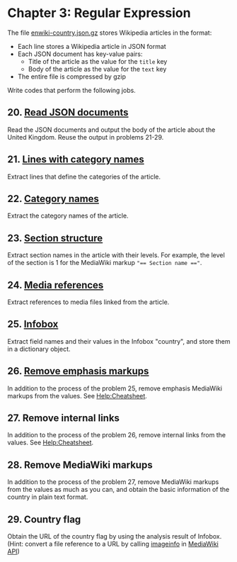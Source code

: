 # Chapter 3: Regular Expression

The file [enwiki-country.json.gz](../../assets/enwiki-country.json.gz) stores Wikipedia articles in the format:

- Each line stores a Wikipedia article in JSON format
- Each JSON document has key-value pairs:
  - Title of the article as the value for the `title` key
  - Body of the article as the value for the `text` key
- The entire file is compressed by gzip

Write codes that perform the following jobs.

## 20. [Read JSON documents](./ex20.ts)

Read the JSON documents and output the body of the article about the United Kingdom. Reuse the output in problems 21-29.

## 21. [Lines with category names](./ex21.ts)

Extract lines that define the categories of the article.

## 22. [Category names](./ex22.ts)

Extract the category names of the article.

## 23. [Section structure](./ex23.ts)

Extract section names in the article with their levels. For example, the level of the section is 1 for the MediaWiki markup `"== Section name =="`.

## 24. [Media references](./ex24.ts)

Extract references to media files linked from the article.

## 25. [Infobox](./ex25.ts)

Extract field names and their values in the Infobox "country", and store them in a dictionary object.

## 26. [Remove emphasis markups](./ex26.ts)

In addition to the process of the problem 25, remove emphasis MediaWiki markups from the values. See [Help:Cheatsheet](https://en.wikipedia.org/wiki/Help:Cheatsheet).

## 27. Remove internal links

In addition to the process of the problem 26, remove internal links from the values. See [Help:Cheatsheet](https://en.wikipedia.org/wiki/Help:Cheatsheet).

## 28. Remove MediaWiki markups

In addition to the process of the problem 27, remove MediaWiki markups from the values as much as you can, and obtain the basic information of the country in plain text format.

## 29. Country flag

Obtain the URL of the country flag by using the analysis result of Infobox. (Hint: convert a file reference to a URL by calling [imageinfo](https://www.mediawiki.org/wiki/API:Imageinfo) in [MediaWiki API](https://www.mediawiki.org/wiki/API:Main_page))

